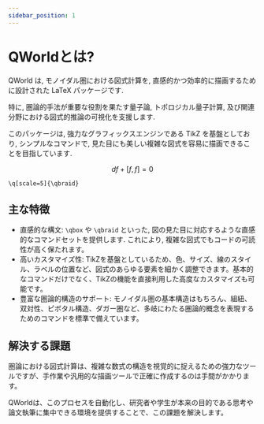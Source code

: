 ```yaml
---
sidebar_position: 1
---
```


# QWorldとは?

QWorld は, モノイダル圏における図式計算を, 直感的かつ効率的に描画するために設計された LaTeX パッケージです. 

特に, 圏論的手法が重要な役割を果たす量子論, トポロジカル量子計算, 及び関連分野における図式的推論の可視化を支援します. 

このパッケージは, 強力なグラフィックスエンジンである TikZ を基盤としており, シンプルなコマンドで, 見た目にも美しい複雑な図式を容易に描画できることを目指しています. 

$$df+[f,f]=0$$

```qworld
\q[scale=5]{\qbraid}
```


## 主な特徴
- 直感的な構文: `\qbox` や `\qbraid` といった, 図の見た目に対応するような直感的なコマンドセットを提供します. これにより, 複雑な図式でもコードの可読性が高く保たれます。
- 高いカスタマイズ性: TikZを基盤としているため、色、サイズ、線のスタイル、ラベルの位置など、図式のあらゆる要素を細かく調整できます。基本的なコマンドだけでなく、TikZの機能を直接利用した高度なカスタマイズも可能です。
- 豊富な圏論的構造のサポート: モノイダル圏の基本構造はもちろん、組紐、双対性、ピボタル構造、ダガー圏など、多岐にわたる圏論的概念を表現するためのコマンドを標準で備えています。

## 解決する課題
圏論における図式計算は、複雑な数式の構造を視覚的に捉えるための強力なツールですが、手作業や汎用的な描画ツールで正確に作成するのは手間がかかります。

QWorldは、このプロセスを自動化し、研究者や学生が本来の目的である思考や論文執筆に集中できる環境を提供することで、この課題を解決します。